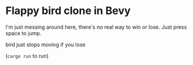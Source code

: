 # Flappy bird clone in Bevy

I'm just messing around here, there's no real way to win or lose. Just press space to jump.

bird just stops moving if you lose

(```cargo run``` to run)
